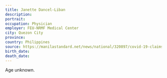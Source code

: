 ```yaml
---
title: Janette Dancel-Liban
description: 
portrait: 
occupation: Physician
employer: FEU-NRMF Medical Center
city: Quezon City
province: 
country: Philippines
source: https://manilastandard.net/news/national/320897/covid-19-claims-15th-doctor-hero.html
birth_date: 
death_date: 
---
```


Age unknown.